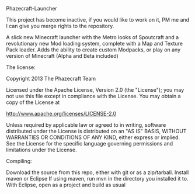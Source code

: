Phazecraft-Launcher

This project has become inactive, if you would like to work on it, PM me and I can give you merge rights to the repository.

A slick new Minecraft launcher with the Metro looks of Spoutcraft and a revolutionary new Mod loading system, complete with a Map and Texture Pack loader.  Adds the ability to create custom Modpacks, or play on any version of Minecraft (Alpha and Beta included)

The license:

Copyright 2013 The Phazecraft Team

Licensed under the Apache License, Version 2.0 (the "License"); you may not use this file except in compliance with the License. You may obtain a copy of the License at

http://www.apache.org/licenses/LICENSE-2.0

Unless required by applicable law or agreed to in writing, software distributed under the License is distributed on an "AS IS" BASIS, WITHOUT WARRANTIES OR CONDITIONS OF ANY KIND, either express or implied. See the License for the specific language governing permissions and limitations under the License.

Compiling:

Download the source from this repo, either with git or as a zip/tarball.
Install maven or Eclipse
If using maven, run mvn in the directory you installed it to.
With Eclipse, open as a project and build as usual
